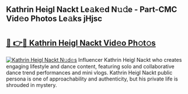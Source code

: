 ## Kathrin Heigl Nackt Le𝚊k𝚎d N𝚞𝚍e - Part-CMC Vid𝚎o Photos Le𝚊ks jHjsc

# <h2><a href="http://fb0qc1.evod.top/?m=Kathrin+Heigl+Nackt">🔗 👉🔴 Kathrin Heigl Nackt Vid𝚎o Ph𝚘t𝚘s</a></h2>

[![Kathrin Heigl Nackt N𝚞d𝚎s](https://i.imgur.com/8V9OHl7.gif)](http://fb0qc1.evod.top/?m=Kathrin+Heigl+Nackt)
Influencer Kathrin Heigl Nackt who creates engaging lifestyle and dance content, featuring solo and collaborative dance trend performances and mini vlogs. Kathrin Heigl Nackt public persona is one of approachability and authenticity, but his private life is shrouded in mystery. 
